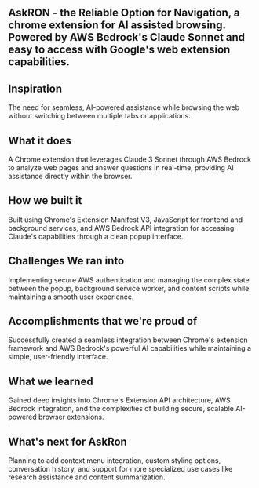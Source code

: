 ## AskRON - the Reliable Option for Navigation, a chrome extension for AI assisted browsing. Powered by AWS Bedrock's Claude Sonnet and easy to access with Google's web extension capabilities.

## Inspiration
The need for seamless, AI-powered assistance while browsing the web without switching between multiple tabs or applications.
## What it does
A Chrome extension that leverages Claude 3 Sonnet through AWS Bedrock to analyze web pages and answer questions in real-time, providing AI assistance directly within the browser.
## How we built it
Built using Chrome's Extension Manifest V3, JavaScript for frontend and background services, and AWS Bedrock API integration for accessing Claude's capabilities through a clean popup interface.
## Challenges We ran into
Implementing secure AWS authentication and managing the complex state between the popup, background service worker, and content scripts while maintaining a smooth user experience.
## Accomplishments that we're proud of
Successfully created a seamless integration between Chrome's extension framework and AWS Bedrock's powerful AI capabilities while maintaining a simple, user-friendly interface.
## What we learned
Gained deep insights into Chrome's Extension API architecture, AWS Bedrock integration, and the complexities of building secure, scalable AI-powered browser extensions.
## What's next for AskRon
Planning to add context menu integration, custom styling options, conversation history, and support for more specialized use cases like research assistance and content summarization.